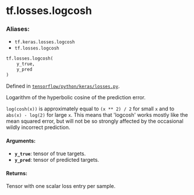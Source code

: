 <div itemscope itemtype="http://developers.google.com/ReferenceObject">
<meta itemprop="name" content="tf.losses.logcosh" />
<meta itemprop="path" content="Stable" />
</div>

# tf.losses.logcosh

### Aliases:

* `tf.keras.losses.logcosh`
* `tf.losses.logcosh`

``` python
tf.losses.logcosh(
    y_true,
    y_pred
)
```



Defined in [`tensorflow/python/keras/losses.py`](/code/stable/tensorflow/python/keras/losses.py).

Logarithm of the hyperbolic cosine of the prediction error.

`log(cosh(x))` is approximately equal to `(x ** 2) / 2` for small `x` and
to `abs(x) - log(2)` for large `x`. This means that 'logcosh' works mostly
like the mean squared error, but will not be so strongly affected by the
occasional wildly incorrect prediction.

#### Arguments:

* <b>`y_true`</b>: tensor of true targets.
* <b>`y_pred`</b>: tensor of predicted targets.


#### Returns:

Tensor with one scalar loss entry per sample.